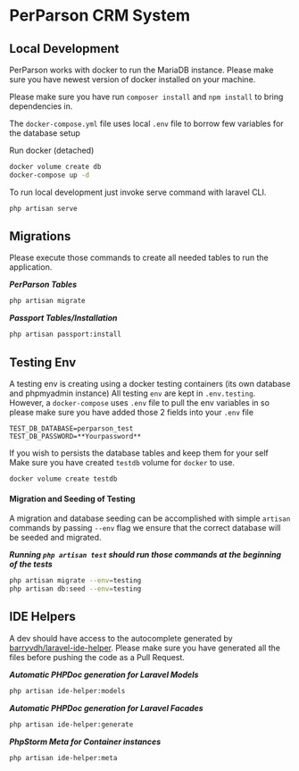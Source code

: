 # PerParson CRM System

## Local Development
PerParson works with docker to run the MariaDB instance. Please make sure you have newest version
of docker installed on your machine.

Please make sure you have run `composer install` and `npm install` to bring dependencies in.

The `docker-compose.yml` file uses local `.env` file to borrow few variables for the database setup

Run docker (detached)
```bash
docker volume create db
docker-compose up -d
```

To run local development just invoke serve command with laravel CLI.  
```bash
php artisan serve
```


## Migrations
Please execute those commands to create all needed tables to run the application.

***PerParson Tables***
```bash
php artisan migrate
```

***Passport Tables/Installation***
```bash
php artisan passport:install
```

## Testing Env
A testing env is creating using a docker testing containers (its own database and phpmyadmin instance)
All testing `env` are kept in `.env.testing`. However, a `docker-compose` uses `.env` file to pull the 
env variables in so please make sure you have added those 2 fields into your `.env` file

```
TEST_DB_DATABASE=perparson_test
TEST_DB_PASSWORD=**Yourpassword**
```

If you wish to persists the database tables and keep them for your self
Make sure you have created `testdb` volume for `docker` to use.

```
docker volume create testdb
```

#### Migration and Seeding of Testing 
A migration and database seeding can be accomplished with simple `artisan` commands
by passing `--env` flag we ensure that the correct database will be seeded and migrated.

***Running `php artisan test` should run those commands at the beginning of the tests***

```bash
php artisan migrate --env=testing
php artisan db:seed --env=testing
```

## IDE Helpers
A dev should have access to the autocomplete generated by [barryvdh/laravel-ide-helper](https://github.com/barryvdh/laravel-ide-helper).
Please make sure you have generated all the files before pushing the code as a Pull Request.

***Automatic PHPDoc generation for Laravel Models***
```bash
php artisan ide-helper:models 
```

***Automatic PHPDoc generation for Laravel Facades***
```bash
php artisan ide-helper:generate
```

***PhpStorm Meta for Container instances***
```bash
php artisan ide-helper:meta
```
